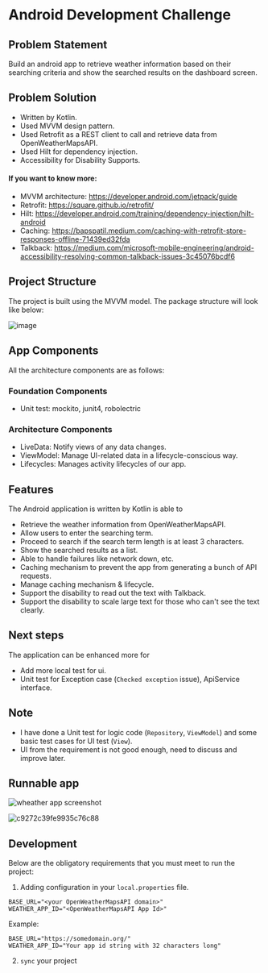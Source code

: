 # Android Development Challenge

## Problem Statement

Build an android app to retrieve weather information based on their searching criteria and show the searched results on the dashboard screen.

## Problem Solution

- Written by Kotlin.
- Used MVVM design pattern.
- Used Retrofit as a REST client to call and retrieve data from OpenWeatherMapsAPI.
- Used Hilt for dependency injection.
- Accessibility for Disability Supports.

#### If you want to know more:

- MVVM architecture: https://developer.android.com/jetpack/guide
- Retrofit: https://square.github.io/retrofit/
- Hilt: https://developer.android.com/training/dependency-injection/hilt-android
- Caching: https://bapspatil.medium.com/caching-with-retrofit-store-responses-offline-71439ed32fda
- Talkback: https://medium.com/microsoft-mobile-engineering/android-accessibility-resolving-common-talkback-issues-3c45076bcdf6

## Project Structure

The project is built using the MVVM model. The package structure will look like below:

![image](https://user-images.githubusercontent.com/13620155/145409226-e4b9d70e-deaa-4812-87c6-9a55cbc50097.png "Project Structure")

## App Components

All the architecture components are as follows:

### Foundation Components

- Unit test: mockito, junit4, robolectric

### Architecture Components

- LiveData: Notify views of any data changes.
- ViewModel: Manage UI-related data in a lifecycle-conscious way.
- Lifecycles: Manages activity lifecycles of our app.

## Features

The Android application is written by Kotlin is able to

- Retrieve the weather information from OpenWeatherMapsAPI.
- Allow users to enter the searching term.
- Proceed to search if the search term length is at least 3 characters.
- Show the searched results as a list.
- Able to handle failures like network down, etc.
- Caching mechanism to prevent the app from generating a bunch of API requests.
- Manage caching mechanism & lifecycle.
- Support the disability to read out the text with Talkback.
- Support the disability to scale large text for those who can't see the text clearly.

## Next steps

The application can be enhanced more for

- Add more local test for ui.
- Unit test for Exception case (`Checked exception` issue), ApiService interface.

## Note

- I have done a Unit test for logic code (`Repository`, `ViewModel`) and some basic test cases for UI test (`View`).
- UI from the requirement is not good enough, need to discuss and improve later.

## Runnable app

![wheather app screenshot](https://user-images.githubusercontent.com/13620155/145417831-69c8b727-e436-4247-bb0b-cca525d64600.gif "Light mode | fetched data from weather API")

![c9272c39fe9935c76c88](https://user-images.githubusercontent.com/13620155/145570512-707258f1-8343-4532-a3a8-a1710d3675fe.jpg "Dark mode | Talkback feature")


## Development

Below are the obligatory requirements that you must meet to run the project:

1. Adding configuration in your `local.properties` file.

```properties
BASE_URL="<your OpenWeatherMapsAPI domain>"
WEATHER_APP_ID="<OpenWeatherMapsAPI App Id>"
```

Example:

```properties
BASE_URL="https://somedomain.org/"
WEATHER_APP_ID="Your app id string with 32 characters long"
```

2. `sync` your project
